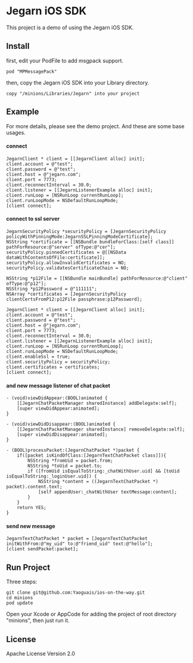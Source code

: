 # Jegarn iOS SDK

This project is a demo of using the Jegarn iOS SDK.




## Install

first, edit your PodFile to add msgpack support.

    pod "MPMessagePack"

then, copy the Jegarn iOS SDK into your Library directory.

    copy "/minions/Libraries/Jegarn" into your project


## Example

For more details, please see the demo project.
And these are some base usages.

#### connect

    JegarnClient * client = [[JegarnClient alloc] init];
    client.account = @"test";
    client.password = @"test";
    client.host = @"jegarn.com";
    client.port = 7773;
    client.reconnectInterval = 30.0;
    client.listener = [[JegarnListenerExample alloc] init];
    client.runLoop = [NSRunLoop currentRunLoop];
    client.runLoopMode = NSDefaultRunLoopMode;
    [client connect];

#### connect to ssl server

    JegarnSecurityPolicy *securityPolicy = [JegarnSecurityPolicy policyWithPinningMode:JegarnSSLPinningModeCertificate];
    NSString *certificate = [[NSBundle bundleForClass:[self class]] pathForResource:@"server" ofType:@"cer"];
    securityPolicy.pinnedCertificates = @[[NSData dataWithContentsOfFile:certificate]];
    securityPolicy.allowInvalidCertificates = NO;
    securityPolicy.validatesCertificateChain = NO;

    NSString *p12File = [[NSBundle mainBundle] pathForResource:@"client" ofType:@"p12"];
    NSString *p12Password = @"111111";
    NSArray *certificates = [JegarnSecurityPolicy clientCertsFromP12:p12File passphrase:p12Password];

    JegarnClient * client = [[JegarnClient alloc] init];
    client.account = @"test";
    client.password = @"test";
    client.host = @"jegarn.com";
    client.port = 7773;
    client.reconnectInterval = 30.0;
    client.listener = [[JegarnListenerExample alloc] init];
    client.runLoop = [NSRunLoop currentRunLoop];
    client.runLoopMode = NSDefaultRunLoopMode;
    client.enableSsl = true;
    client.securityPolicy = securityPolicy;
    client.certificates = certificates;
    [client connect];

#### and new message listener of chat packet

    - (void)viewDidAppear:(BOOL)animated {
        [[JegarnChatPacketManager sharedInstance] addDelegate:self];
        [super viewDidAppear:animated];
    }

    - (void)viewDidDisappear:(BOOL)animated {
        [[JegarnChatPacketManager sharedInstance] removeDelegate:self];
        [super viewDidDisappear:animated];
    }

    - (BOOL)processPacket:(JegarnChatPacket *)packet {
        if([packet isKindOfClass:[JegarnTextChatPacket class]]){
            NSString *fromUid = packet.from;
            NSString *toUid = packet.to;
            if ([fromUid isEqualToString:_chatWithUser.uid] && [toUid isEqualToString:_loginUser.uid]) {
                NSString *content = ((JegarnTextChatPacket *) packet).content.text;
                [self appendUser:_chatWithUser textMessage:content];
            }
        }
        return YES;
    }

#### send new message

    JegarnTextChatPacket * packet = [JegarnTextChatPacket initWithFrom:@"my_uid" to:@"friend_uid" text:@"hello"];
    [client sendPacket:packet];





## Run Project

Three steps:

    git clone git@github.com:Yaoguais/ios-on-the-way.git
    cd minions
    pod update

Open your Xcode or AppCode for adding the project of root directory "minions", then just run it.


## License

Apache License Version 2.0